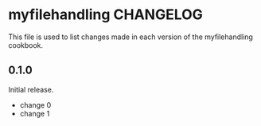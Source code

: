 # myfilehandling CHANGELOG

This file is used to list changes made in each version of the myfilehandling cookbook.

## 0.1.0

Initial release.

- change 0
- change 1
